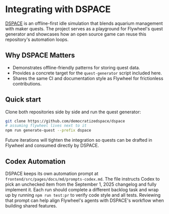# Integrating with DSPACE

[DSPACE](https://github.com/democratizedspace/dspace) is an offline-first idle simulation that blends aquarium management with maker quests. The project serves as a playground for Flywheel's quest generator and showcases how an open source game can reuse this repository's automation loops.

## Why DSPACE Matters

- Demonstrates offline-friendly patterns for storing quest data.
- Provides a concrete target for the `quest-generator` script included here.
- Shares the same CI and documentation style as Flywheel for frictionless contributions.

## Quick start

Clone both repositories side by side and run the quest generator:

```bash
git clone https://github.com/democratizedspace/dspace
# assuming flywheel lives next to it
npm run generate-quest --prefix dspace
```

Future iterations will tighten the integration so quests can be drafted in Flywheel and consumed directly by DSPACE.

## Codex Automation

DSPACE keeps its own automation prompt at
`frontend/src/pages/docs/md/prompts-codex.md`. The file instructs Codex to pick
an unchecked item from the September&nbsp;1, 2025 changelog and fully implement
it. Each run should complete a different backlog task and wrap up by running
`npm run test:pr` to verify code style and all tests. Reviewing that prompt can
help align Flywheel's agents with DSPACE's workflow when building shared
features.
